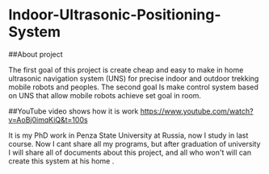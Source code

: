# Indoor-Ultrasonic-Positioning-System

##About project

The first goal of this project is create cheap and easy to make in home ultrasonic navigation system (UNS) for precise indoor and outdoor trekking mobile robots and peoples. 
The second goal Is make control system based on UNS that allow mobile robots achieve set goal in room.

##YouTube video shows how it is work
https://www.youtube.com/watch?v=AoBj0imqKiQ&t=100s

It is my PhD work in Penza State University at Russia, now I study in last course. Now I cant share all my programs, but after graduation of university I will share all of documents about this project, and all who won't will can create this system at his home .